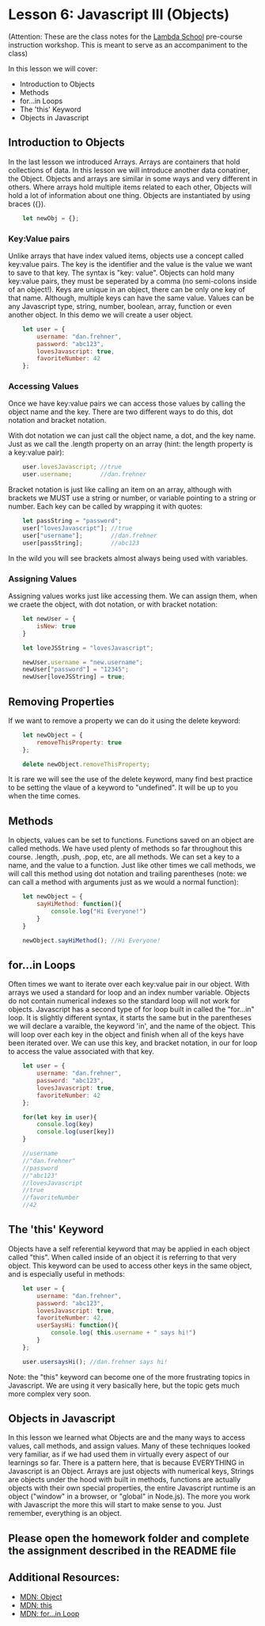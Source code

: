 # Lesson 6: Javascript III (Objects)
(Attention: These are the class notes for the [Lambda School](http://www.lambdaschool.com) pre-course instruction workshop. This is meant to serve as an accompaniment to the class)

In this lesson we will cover: 

* Introduction to Objects
* Methods
* for...in Loops
* The 'this' Keyword
* Objects in Javascript

## Introduction to Objects

In the last lesson we introduced Arrays. Arrays are containers that hold collections of data. In this lesson we will introduce another data conatiner, the Object. Objects and arrays are similar in some ways and very different in others. Where arrays hold multiple items related to each other, Objects will hold a lot of information about one thing. Objects are instantiated by using braces ({}). 

```javascript
    let newObj = {};
```

### Key:Value pairs

Unlike arrays that have index valued items, objects use a concept called key:value pairs. The key is the identifier and the value is the value we want to save to that key. The syntax is "key: value". Objects can hold many key:value pairs, they must be seperated by a comma (no semi-colons inside of an object!). Keys are unique in an object, there can be only one key of that name. Although, multiple keys can have the same value. Values can be any Javascript type, string, number, boolean, array, function or even another object. In this demo we will create a user object.

```javascript
    let user = {
        username: "dan.frehner",
        password: "abc123",
        lovesJavascript: true,
        favoriteNumber: 42
    };
```

### Accessing Values

Once we have key:value pairs we can access those values by calling the object name and the key. There are two different ways to do this, dot notation and bracket notation. 

With dot notation we can just call the object name, a dot, and the key name. Just as we call the .length property on an array (hint: the length property is a key:value pair):

```javascript
    user.lovesJavascript; //true
    user.username;        //dan.frehner
```

Bracket notation is just like calling an item on an array, although with brackets we MUST use a string or number, or variable pointing to a string or number. Each key can be called by wrapping it with quotes:

```javascript
    let passString = "password";
    user["lovesJavascript"]; //true
    user["username"];        //dan.frehner
    user[passString];        //abc123
```

In the wild you will see brackets almost always being used with variables. 

### Assigning Values

Assigning values works just like accessing them. We can assign them, when we craete the object, with dot notation, or with bracket notation:

```javascript
    let newUser = {
        isNew: true
    }

    let loveJSString = "lovesJavascript";

    newUser.username = "new.username";
    newUser["password"] = "12345";
    newUser[loveJSString] = true;
```

## Removing Properties

If we want to remove a property we can do it using the delete keyword:

```javascript
    let newObject = {
        removeThisProperty: true
    };

    delete newObject.removeThisProperty;
```

It is rare we will see the use of the delete keyword, many find best practice to be setting the vlaue of a keyword to "undefined". It will be up to you when the time comes.

## Methods

In objects, values can be set to functions. Functions saved on an object are called methods. We have used plenty of methods so far throughout this course. .length, .push, .pop, etc, are all methods. We can set a key to a name, and the value to a function. Just like other times we call methods, we will call this method using dot notation and trailing parentheses (note: we can call a method with arguments just as we would a normal function):

```javascript
    let newObject = {
        sayHiMethod: function(){
            console.log("Hi Everyone!")
        }
    }

    newObject.sayHiMethod(); //Hi Everyone!
```

## for...in Loops

Often times we want to iterate over each key:value pair in our object. With arrays we used a standard for loop and an index number variable. Objects do not contain numerical indexes so the standard loop will not work for objects. Javascript has a second type of for loop built in called the "for...in" loop. It is slightly different syntax, it starts the same but in the parentheses we will declare a varaible, the keyword 'in', and the name of the object. This will loop over each key in the object and finish when all of the keys have been iterated over. We can use this key, and bracket notation, in our for loop to access the value associated with that key.

```javascript
    let user = {
        username: "dan.frehner",
        password: "abc123",
        lovesJavascript: true,
        favoriteNumber: 42
    };

    for(let key in user){
        console.log(key)
        console.log(user[key])
    }

    //username
    //"dan.frehner"
    //password
    //"abc123"
    //lovesJavascript
    //true
    //favoriteNumber
    //42
```

## The 'this' Keyword

Objects have a self referential keyword that may be applied in each object called "this". When called inside of an object it is referring to that very object. This keyword can be used to access other keys in the same object, and is especially useful in methods:

```javascript
    let user = {
        username: "dan.frehner",
        password: "abc123",
        lovesJavascript: true,
        favoriteNumber: 42,
        userSaysHi: function(){
            console.log( this.username + " says hi!")
        }
    };

    user.usersaysHi(); //dan.frehner says hi!
```

Note: the "this" keyword can become one of the more frustrating topics in Javascript. We are using it very basically here, but the topic gets much more complex very soon. 

## Objects in Javascript

In this lesson we learned what Objects are and the many ways to access values, call methods, and assign values. Many of these techniques looked very familiar, as if we had used them in virtually every aspect of our learnings so far. There is a pattern here, that is because EVERYTHING in Javascript is an Object. Arrays are just objects with numerical keys, Strings are objects under the hood with built in methods, functions are actually objects with their own special properties, the entire Javascript runtime is an object ("window" in a browser, or "global" in Node.js). The more you work with Javascript the more this will start to make sense to you. Just remember, everything is an object. 

## Please open the homework folder and complete the assignment described in the README file

## Additional Resources:

* [MDN: Object](https://developer.mozilla.org/en-US/docs/Web/JavaScript/Reference/Global_Objects/Object)
* [MDN: this](https://developer.mozilla.org/en-US/docs/Web/JavaScript/Reference/Operators/this)
* [MDN: for...in Loop](https://developer.mozilla.org/en-US/docs/Web/JavaScript/Reference/Statements/for...in)




